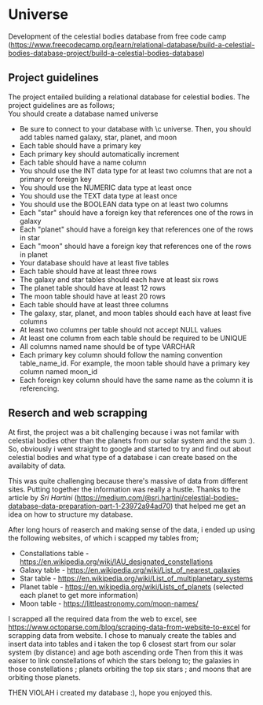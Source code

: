 # Universe
Development of the celestial bodies database from free code camp (https://www.freecodecamp.org/learn/relational-database/build-a-celestial-bodies-database-project/build-a-celestial-bodies-database)  
## Project guidelines
The project entailed building a relational database for celestial bodies. The project guidelines are as follows;  
You should create a database named universe

- Be sure to connect to your database with \c universe. Then, you should add tables named galaxy, star, planet, and moon  
- Each table should have a primary key  
- Each primary key should automatically increment  
- Each table should have a name column  
- You should use the INT data type for at least two columns that are not a primary or foreign key  
- You should use the NUMERIC data type at least once  
- You should use the TEXT data type at least once  
- You should use the BOOLEAN data type on at least two columns  
- Each "star" should have a foreign key that references one of the rows in galaxy  
- Each "planet" should have a foreign key that references one of the rows in star  
- Each "moon" should have a foreign key that references one of the rows in planet  
- Your database should have at least five tables  
- Each table should have at least three rows  
- The galaxy and star tables should each have at least six rows  
- The planet table should have at least 12 rows  
- The moon table should have at least 20 rows  
- Each table should have at least three columns  
- The galaxy, star, planet, and moon tables should each have at least five columns  
- At least two columns per table should not accept NULL values  
- At least one column from each table should be required to be UNIQUE  
- All columns named name should be of type VARCHAR  
- Each primary key column should follow the naming convention table_name_id. For example, the moon table should have a primary key column named moon_id  
- Each foreign key column should have the same name as the column it is referencing.  

## Reserch and web scrapping
At first, the project was a bit challenging because i was not familar with celestial bodies other than the planets from our solar system and the sum :).
So, obviously i went straight to google and started to try and find out about celestial bodies and what type of a database i can create based on the availabity of data.  

This was quite challenging because there's massive of data from different sites. Putting together the information was really a hustle.
Thanks to the article by *Sri Hartini* (https://medium.com/@sri.hartini/celestial-bodies-database-data-preparation-part-1-23972a94ad70) that helped me get an idea on how to structure my database.

After long hours of reaserch and making sense of the data, i ended up using the following websites, of which i scapped my tables from;
- Constallations table - https://en.wikipedia.org/wiki/IAU_designated_constellations 
- Galaxy table - https://en.wikipedia.org/wiki/List_of_nearest_galaxies
- Star table - https://en.wikipedia.org/wiki/List_of_multiplanetary_systems
- Planet table - https://en.wikipedia.org/wiki/Lists_of_planets (selected each planet to get more information)
- Moon table - https://littleastronomy.com/moon-names/

I scrapped all the required data from the web to excel, see https://www.octoparse.com/blog/scraping-data-from-website-to-excel for scrapping data from website.
I chose to manualy create the tables and insert data into tables and i taken the top 6 closest start from our solar system (by distance) and age both ascending orde Then from this it was eaiser to link constellations of which the stars belong to; 
the galaxies in those constellations ; planets orbiting the top six stars ; and moons that are orbiting those planets.  

THEN VIOLAH i created my database :), hope you enjoyed this. 
